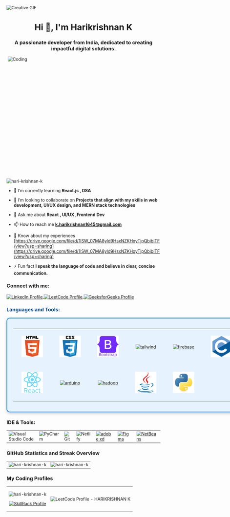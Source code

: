 <img src="https://ik.imagekit.io/dqizvwbln/Black%20and%20White%20Creative%20Profile%20Information%20LinkedIn%20Article%20Cover%20Image.gif?updatedAt=1737111766731" alt="Creative GIF" height="300" width="1700" />

<h1 align="center">Hi 👋, I'm Harikrishnan K</h1>
<h3 align="center">A passionate developer from India, dedicated to creating impactful digital solutions.</h3>
<img align="right" alt="Coding" width="500" height="400" src="https://user-images.githubusercontent.com/74038190/212749171-b84692a8-2b04-4e3b-93ca-ac14705da224.gif">



<p align="left"> <img src="https://komarev.com/ghpvc/?username=hari-krishnan-k&label=Profile%20views&color=0e75b6&style=flat" alt="hari-krishnan-k" /> </p>

- 🌱 I’m currently learning **React.js , DSA**

- 👯 I’m looking to collaborate on **Projects that align with my skills in web development, UI/UX design, and MERN stack technologies**

- 💬 Ask me about **React , UI/UX ,Frontend Dev**

- 📫 How to reach me **k.harikrishnan1645@gmail.com**

- 📄 Know about my experiences [https://drive.google.com/file/d/1lSW_07MA8yld9HsxNZKHxyTjpQbibiTF/view?usp=sharing](https://drive.google.com/file/d/1lSW_07MA8yld9HsxNZKHxyTjpQbibiTF/view?usp=sharing)

- ⚡ Fun fact **I speak the language of code and believe in clear, concise communication.**

<h3 align="left">Connect with me:</h3>
<p align="left">
<a href="https://www.linkedin.com/in/harikrishnan-k-50339a262/" target="_blank" rel="noopener noreferrer">
  <img align="center" src="https://raw.githubusercontent.com/rahuldkjain/github-profile-readme-generator/master/src/images/icons/Social/linked-in-alt.svg" alt="LinkedIn Profile" height="30" width="40" />
</a>
<a href="https://leetcode.com/u/Harikrish_K/" target="_blank" rel="noopener noreferrer">
  <img align="center" src="https://raw.githubusercontent.com/rahuldkjain/github-profile-readme-generator/master/src/images/icons/Social/leet-code.svg" alt="LeetCode Profile" height="30" width="40" />
</a>
<a href="https://www.geeksforgeeks.org/user/kharikrisafz2/" target="_blank" rel="noopener noreferrer">
  <img align="center" src="https://raw.githubusercontent.com/rahuldkjain/github-profile-readme-generator/master/src/images/icons/Social/geeks-for-geeks.svg" alt="GeeksforGeeks Profile" height="30" width="40" />
</a>

</p>

<h3 align="left" style="color: #004080;">Languages and Tools:</h3>
<div style="width: 1200px; height: auto; background-color: #e6f3ff; border: 2px solid #0073e6; border-radius: 10px; padding: 20px; box-shadow: 0px 4px 10px rgba(0, 0, 0, 0.2);">
  <table style="width: 100%; text-align: center; border-spacing: 30px;">
    <tr>
      <td>
        <a href="https://www.w3.org/html/" target="_blank" rel="noreferrer">
          <img src="https://raw.githubusercontent.com/devicons/devicon/master/icons/html5/html5-original-wordmark.svg" alt="html5" width="70" height="70" style="margin: 20px;" />
        </a>
      </td>
      <td>
        <a href="https://www.w3schools.com/css/" target="_blank" rel="noreferrer">
          <img src="https://raw.githubusercontent.com/devicons/devicon/master/icons/css3/css3-original-wordmark.svg" alt="css3" width="70" height="70" style="margin: 20px;" />
        </a>
      </td>
      <td>
        <a href="https://getbootstrap.com" target="_blank" rel="noreferrer">
          <img src="https://raw.githubusercontent.com/devicons/devicon/master/icons/bootstrap/bootstrap-plain-wordmark.svg" alt="bootstrap" width="70" height="70" style="margin: 20px;" />
        </a>
      </td>
      <td>
        <a href="https://tailwindcss.com/" target="_blank" rel="noreferrer">
          <img src="https://www.vectorlogo.zone/logos/tailwindcss/tailwindcss-icon.svg" alt="tailwind" width="70" height="70" style="margin: 20px;" />
        </a>
      </td>
<!--       <td>
        <a href="https://www.figma.com/" target="_blank" rel="noreferrer">
          <img src="https://www.vectorlogo.zone/logos/figma/figma-icon.svg" alt="figma" width="70" height="70" style="margin: 20px;" />
        </a>
      </td> -->
      <td>
        <a href="https://firebase.google.com/" target="_blank" rel="noreferrer">
          <img src="https://www.vectorlogo.zone/logos/firebase/firebase-icon.svg" alt="firebase" width="70" height="70" style="margin: 20px;" />
        </a>
      </td>
        <td>
        <a href="https://en.wikipedia.org/wiki/C_(programming_language)" target="_blank" rel="noreferrer">
          <img src="https://raw.githubusercontent.com/devicons/devicon/master/icons/c/c-original.svg" alt="c programming" width="70" height="70" style="margin: 20px;" />
        </a>
      </td>
    </tr>
    <tr>
      <td>
        <a href="https://reactjs.org/" target="_blank" rel="noreferrer">
          <img src="https://raw.githubusercontent.com/devicons/devicon/master/icons/react/react-original-wordmark.svg" alt="react" width="70" height="70" style="margin: 20px;" />
        </a>
      </td>
      <td>
        <a href="https://www.arduino.cc/" target="_blank" rel="noreferrer">
          <img src="https://cdn.worldvectorlogo.com/logos/arduino-1.svg" alt="arduino" width="70" height="70" style="margin: 20px;" />
        </a>
      </td>
<!--       <td>
        <a href="https://git-scm.com/" target="_blank" rel="noreferrer">
          <img src="https://www.vectorlogo.zone/logos/git-scm/git-scm-icon.svg" alt="git" width="70" height="70" style="margin: 20px;" />
        </a>
      </td> -->
      <td>
        <a href="https://hadoop.apache.org/" target="_blank" rel="noreferrer">
          <img src="https://www.vectorlogo.zone/logos/apache_hadoop/apache_hadoop-icon.svg" alt="hadoop" width="70" height="70" style="margin: 20px;" />
        </a>
      </td>
      <td>
        <a href="https://www.java.com" target="_blank" rel="noreferrer">
          <img src="https://raw.githubusercontent.com/devicons/devicon/master/icons/java/java-original.svg" alt="java" width="70" height="70" style="margin: 20px;" />
        </a>
      </td>
      <td>
        <a href="https://www.python.org" target="_blank" rel="noreferrer">
          <img src="https://raw.githubusercontent.com/devicons/devicon/master/icons/python/python-original.svg" alt="python" width="70" height="70" style="margin: 20px;" />
        </a>
      </td>
<!--       <td>
        <a href="https://www.adobe.com/products/xd.html" target="_blank" rel="noreferrer">
          <img src="https://upload.wikimedia.org/wikipedia/commons/c/c2/Adobe_XD_CC_icon.svg" alt="adobe xd" width="70" height="70" style="margin: 20px;" />
        </a>
      </td> -->
    </tr>
 
  </table>
</div>



<h3 align="left">IDE & Tools:</h3>
<table class="min-w-full table-auto border-collapse">
  <tbody class="bg-[#D6EEEE]">
    <tr class="flex justify-around">
      <td class="p-4 flex justify-center">
        <img class="w-16 h-16" src="https://img.icons8.com/color/48/000000/visual-studio-code-2019.png" alt="Visual Studio Code"/>
      </td>
      <td class="p-4 flex justify-center">
        <img class="w-16 h-16" src="https://img.icons8.com/color/48/000000/pycharm.png" alt="PyCharm"/>
      </td>
      <td class="p-4 flex justify-center">
        <img class="w-16 h-16" src="https://img.icons8.com/color/50/000000/git.png" alt="Git"/>
      </td>
      <td class="p-4 flex justify-center">
        <img class="w-16 h-16" src="https://img.shields.io/badge/Netlify-00C7B7?style=for-the-badge&logo=netlify&logoColor=white" alt="Netlify"/>
      </td>
      <td class="p-4 flex justify-center">
        <a href="https://www.adobe.com/products/xd.html" target="_blank" rel="noreferrer">
      <img src="https://upload.wikimedia.org/wikipedia/commons/c/c2/Adobe_XD_CC_icon.svg" alt="adobe xd" width="50" height="50" ;" />  </a>
      </td>
      <td class="p-4 flex justify-center">
        <a href="https://www.figma.com/" target="_blank" rel="noreferrer">
          <img class="w-16 h-16" src="https://www.vectorlogo.zone/logos/figma/figma-icon.svg" alt="Figma" width="50" height="50" />
        </a>
      </td>
            <td class="p-4 flex justify-center">
        <a href="https://netbeans.apache.org/" target="_blank" rel="noreferrer">
          <img class="w-16 h-16" src="https://upload.wikimedia.org/wikipedia/commons/9/98/Apache_NetBeans_Logo.svg" width="50" height="50" alt="NetBeans" />
        </a>
      </td>
    </tr>
  </tbody>
</table>

<h3 align="left">GitHub Statistics and Streak Overview</h3>

<table style="width: 100%; text-align: center;">
  <tr>
    <td>
      <img src="https://github-readme-streak-stats.herokuapp.com/?user=hari-krishnan-k&" alt="hari-krishnan-k" />
    </td>
    <td>
      <img src="https://github-readme-stats.vercel.app/api?username=hari-krishnan-k&show_icons=true&locale=en" alt="hari-krishnan-k" />
    </td>
  </tr>
</table>





<h3 align="left">My Coding Profiles</h3>

<table style="width: 100%; text-align: center;">
  <tr>
    <td>
      <!-- First Column: GitHub ReadMe Stats & SkillRack Profile -->
      <p>
        <img src="https://github-readme-stats.vercel.app/api/top-langs?username=hari-krishnan-k&show_icons=true&locale=en&layout=compact" alt="hari-krishnan-k" />
      </p>
      <p>
        <a href="http://www.skillrack.com/profile/403970/6dfb481ae0e117259be2491504038176ad874700" target="_blank">
          <img src="https://img.shields.io/badge/SkillRack-Profile-blue?style=for-the-badge&logo=appveyor&logoColor=white" alt="SkillRack Profile" />
        </a>
      </p>
    </td>
    <td>
 <img src="https://leetcard.jacoblin.cool/Harikrish_K" alt="LeetCode Profile - HARIKRISHNAN K" />
    </td>
  </tr>
</table>





